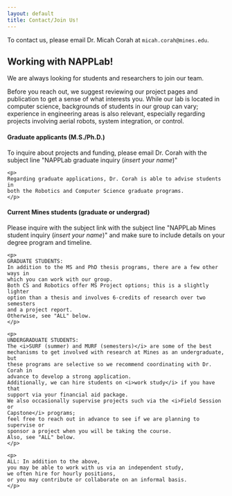 ```yaml
---
layout: default
title: Contact/Join Us!
---
```


To contact us, please email Dr. Micah Corah at `micah.corah@mines.edu`.

## Working with NAPPLab!

We are always looking for students and researchers to join our team.

Before you reach out, we suggest reviewing our project pages and publication to
get a sense of what interests you.
While our lab is located in computer science, backgrounds of students in
our group can vary;
experience in engineering areas is also relevant, especially regarding projects
involving aerial robots, system integration, or control.

<div class="card border-left-primary shadow">
<!-- Card Header - Dropdown -->
<div class="card-header py-3 d-flex flex-row align-items-center justify-content-between">
    <h4 class="m-0 font-weight-bold text-primary">Graduate applicants (M.S./Ph.D.)</h4>
</div>
<!-- Card Body -->
<div class="card-body">
    <p>
    To inquire about projects and funding, please email Dr. Corah
    with the subject line
    "NAPPLab graduate inquiry (<i>insert your name</i>)"
    </p>

    <p>
    Regarding graduate applications, Dr. Corah is able to advise students in
    both the Robotics and Computer Science graduate programs.
    </p>
</div>
</div>

<div class="card border-left-primary shadow mb-4 mt-4">
<!-- Card Header - Dropdown -->
<div class="card-header py-3 d-flex flex-row align-items-center justify-content-between">
    <h4 class="m-0 font-weight-bold text-primary">Current Mines students (graduate or undergrad)</h4>
</div>
<!-- Card Body -->
<div class="card-body">
    <p>
    Please inquire with the subject link
    with the subject line
    "NAPPLab Mines student inquiry (<i>insert your name</i>)"
    and make sure to include details on your degree program and timeline.
    </p>

    <p>
    GRADUATE STUDENTS:
    In addition to the MS and PhD thesis programs, there are a few other ways in
    which you can work with our group.
    Both CS and Robotics offer MS Project options; this is a slightly lighter
    option than a thesis and involves 6-credits of research over two semesters
    and a project report.
    Otherwise, see "ALL" below.
    </p>

    <p>
    UNDERGRADUATE STUDENTS:
    The <i>SURF (summer) and MURF (semesters)</i> are some of the best
    mechanisms to get involved with research at Mines as an undergraduate, but
    these programs are selective so we recommend coordinating with Dr. Corah in
    advance to develop a strong application.
    Additionally, we can hire students on <i>work study</i> if you have that
    support via your financial aid package.
    We also occasionally supervise projects such via the <i>Field Session or
    Capstone</i> programs;
    feel free to reach out in advance to see if we are planning to supervise or
    sponsor a project when you will be taking the course.
    Also, see "ALL" below.
    </p>

    <p>
    ALL: In addition to the above,
    you may be able to work with us via an independent study,
    we often hire for hourly positions,
    or you may contribute or collaborate on an informal basis.
    </p>

</div>

</div>


